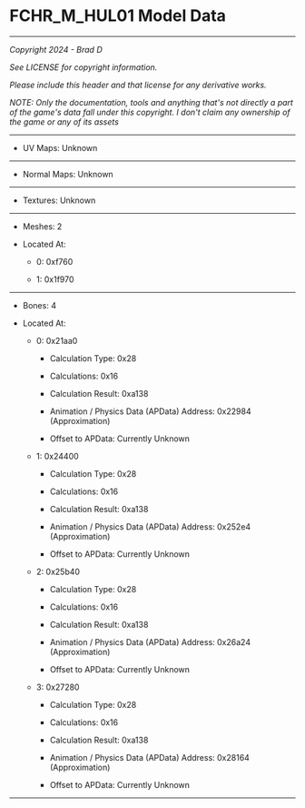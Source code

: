 # FCHR_M_HUL01 Model Data

---

*Copyright 2024 - Brad D*

*See LICENSE for copyright information.*

*Please include this header and that license for any derivative works.*

*NOTE: Only the documentation, tools and anything that's not directly a part of the game's data fall under this copyright. I don't claim any ownership of the game or any of its assets*

---


* UV Maps: Unknown

---

* Normal Maps: Unknown

---

* Textures: Unknown

---

* Meshes: 2

* Located At:

  * 0: 0xf760

  * 1: 0x1f970

---

* Bones: 4

* Located At:

  * 0: 0x21aa0

    * Calculation Type: 0x28

    * Calculations: 0x16

    * Calculation Result: 0xa138

    * Animation / Physics Data (APData) Address: 0x22984 (Approximation)

    * Offset to APData: Currently Unknown

  * 1: 0x24400

    * Calculation Type: 0x28

    * Calculations: 0x16

    * Calculation Result: 0xa138

    * Animation / Physics Data (APData) Address: 0x252e4 (Approximation)

    * Offset to APData: Currently Unknown

  * 2: 0x25b40

    * Calculation Type: 0x28

    * Calculations: 0x16

    * Calculation Result: 0xa138

    * Animation / Physics Data (APData) Address: 0x26a24 (Approximation)

    * Offset to APData: Currently Unknown

  * 3: 0x27280

    * Calculation Type: 0x28

    * Calculations: 0x16

    * Calculation Result: 0xa138

    * Animation / Physics Data (APData) Address: 0x28164 (Approximation)

    * Offset to APData: Currently Unknown

---

